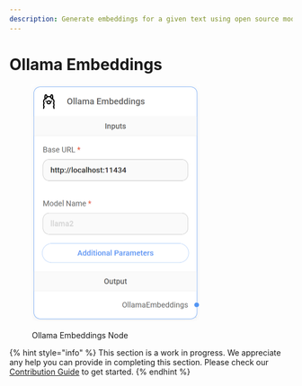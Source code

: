 ```yaml
---
description: Generate embeddings for a given text using open source model on Ollama.
---
```


# Ollama Embeddings

<figure><img src="../../../.gitbook/assets/image (11).png" alt="" width="299"><figcaption><p>Ollama Embeddings Node</p></figcaption></figure>

{% hint style="info" %}
This section is a work in progress. We appreciate any help you can provide in completing this section. Please check our [Contribution Guide](https://toi500.gitbook.io/flowise-docs/contributing) to get started.
{% endhint %}
